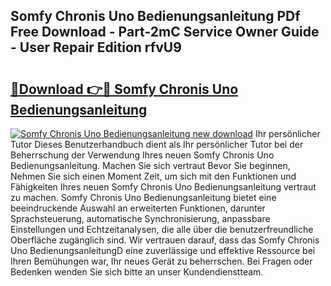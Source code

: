 ## Somfy Chronis Uno Bedienungsanleitung PDf Free Download - Part-2mC Service Owner Guide - User Repair Edition rfvU9

# <h2><a href="http://df4rxi.blite.top/?on=Somfy+Chronis+Uno+Bedienungsanleitung">🔗Download 👉🔴 Somfy Chronis Uno Bedienungsanleitung</a></h2>

[![Somfy Chronis Uno Bedienungsanleitung new download](https://i.imgur.com/lujVjoI.png)](http://df4rxi.blite.top/?on=Somfy+Chronis+Uno+Bedienungsanleitung)
Ihr persönlicher Tutor Dieses Benutzerhandbuch dient als Ihr persönlicher Tutor bei der Beherrschung der Verwendung Ihres neuen Somfy Chronis Uno Bedienungsanleitung. Machen Sie sich vertraut Bevor Sie beginnen, Nehmen Sie sich einen Moment Zeit, um sich mit den Funktionen und Fähigkeiten Ihres neuen Somfy Chronis Uno Bedienungsanleitung vertraut zu machen. Somfy Chronis Uno Bedienungsanleitung bietet eine beeindruckende Auswahl an erweiterten Funktionen, darunter Sprachsteuerung, automatische Synchronisierung, anpassbare Einstellungen und Echtzeitanalysen, die alle über die benutzerfreundliche Oberfläche zugänglich sind. Wir vertrauen darauf, dass das Somfy Chronis Uno BedienungsanleitungD eine zuverlässige und effektive Ressource bei Ihren Bemühungen war, Ihr neues Gerät zu beherrschen. Bei Fragen oder Bedenken wenden Sie sich bitte an unser Kundendienstteam.
